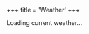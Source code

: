 +++
title = 'Weather'
+++

<div id="weather-info">Loading current weather...</div>

<script src="../js/fetchWeather.js"></script>
